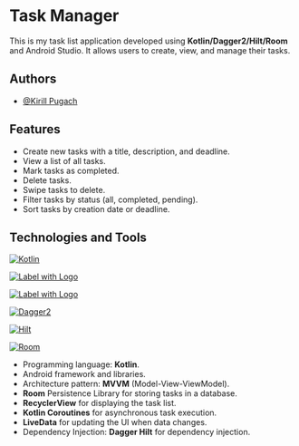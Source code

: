 # Task Manager

This is my task list application developed using **Kotlin/Dagger2/Hilt/Room** and Android Studio. It allows users to create, view, and manage their tasks.

## Authors

- [@Kirill Pugach](https://github.com/Kirill-Pg4)



## Features



- Create new tasks with a title, description, and deadline.
- View a list of all tasks.
- Mark tasks as completed.
- Delete tasks.
- Swipe tasks to delete. 
- Filter tasks by status (all, completed, pending).
- Sort tasks by creation date or deadline.

## Technologies and Tools

[![Kotlin](https://img.shields.io/badge/Kotlin-1.8.0-blueviolet?logo=kotlin)](https://kotlinlang.org/)

[![Label with Logo](https://img.shields.io/badge/Coroutinse-1.7.0-blueviolet?logo=Kotlin)](https://kotlinlang.org/docs/coroutines-basics.html)

[![Label with Logo](https://img.shields.io/badge/Android-grey?logo=android)](https://developer.android.com/)

[![Dagger2](https://img.shields.io/badge/Dagger2-2.46.1-yellow.svg)](https://dagger.dev/)

[![Hilt](https://img.shields.io/badge/Hilt-2.46.1-blue.svg)](https://dagger.dev/hilt/)

[![Room](https://img.shields.io/badge/Room-2.5.1-Green.svg)](https://developer.android.com/training/data-storage/room)



- Programming language: **Kotlin**.
- Android framework and libraries.
- Architecture pattern: **MVVM** (Model-View-ViewModel).
- **Room** Persistence Library for storing tasks in a database.
- **RecyclerView** for displaying the task list.
- **Kotlin Coroutines** for asynchronous task execution.
- **LiveData** for updating the UI when data changes.
- Dependency Injection: **Dagger Hilt** for dependency injection.
